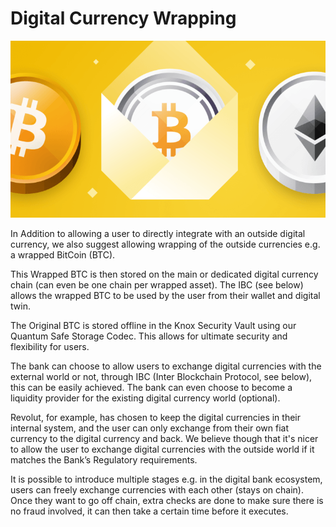 # Digital Currency Wrapping

![alt_text](img/cryptocurrency.png )


In Addition to allowing a user to directly integrate with an outside digital currency, we also suggest allowing wrapping of the outside currencies e.g. a wrapped BitCoin (BTC).

This Wrapped BTC is then stored on the main or dedicated digital currency chain (can even be one chain per wrapped asset). The IBC (see below) allows the wrapped BTC to be used by the user from their wallet and digital twin.

The Original BTC is stored offline in the Knox Security Vault using our Quantum Safe Storage Codec. This allows for ultimate security and flexibility for users.

The bank can choose to allow users to exchange digital currencies with the external world or not, through IBC (Inter Blockchain Protocol, see below), this can be easily achieved. The bank can even choose to become a liquidity provider for the existing digital currency world (optional).

Revolut, for example, has chosen to keep the digital currencies in their internal system, and the user can only exchange from their own fiat currency to the digital currency and back. We believe though that it's nicer to allow the user to exchange digital currencies with the outside world if it matches the Bank’s Regulatory requirements.

It is possible to introduce multiple stages e.g. in the digital bank ecosystem, users can freely exchange currencies with each other (stays on chain). Once they want to go off chain, extra checks are done to make sure there is no fraud involved, it can then take a certain time before it executes.